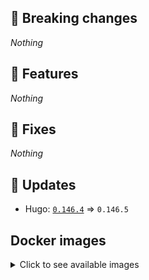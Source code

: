 ## :loudspeaker: Breaking changes

*Nothing*


## :tada: Features

*Nothing*


## :bug: Fixes

*Nothing*


## :heartbeat: Updates

* Hugo: [`0.146.4`](https://github.com/floryn90/docker-hugo/releases/tag/0.146.4) => `0.146.5`


## Docker images

<details>
<summary>Click to see available images</summary>

This release is available from Docker Hub as project `floryn90/hugo` with the following tags:

| Alias tags                   | Version specific tags                      |
| ---------------------------- | ------------------------------------------ |
| `busybox`, `latest`          | `0.146.5-busybox`, `0.146.5`                     |
| `busybox-ci`, `ci`           | `0.146.5-busybox-ci`, `0.146.5-ci`               |
| `busybox-onbuild`, `onbuild` | `0.146.5-busybox-onbuild`, `0.146.5-onbuild`     |
| `alpine`                     | `0.146.5-alpine`                              |
| `alpine-ci`                  | `0.146.5-alpine-ci`                           |
| `alpine-onbuild`             | `0.146.5-alpine-onbuild`                      |
| `asciidoctor`                | `0.146.5-asciidoctor`                         |
| `asciidoctor-ci`             | `0.146.5-asciidoctor-ci`                      |
| `asciidoctor-onbuild`        | `0.146.5-asciidoctor-onbuild`                 |
| `pandoc`                     | `0.146.5-pandoc`                              |
| `pandoc-ci`                  | `0.146.5-pandoc-ci`                           |
| `pandoc-onbuild`             | `0.146.5-pandoc-onbuild`                      |
| `ext-alpine`                 | `0.146.5-ext-alpine`                          |
| `ext-alpine-ci`              | `0.146.5-ext-alpine-ci`                       |
| `ext-alpine-onbuild`         | `0.146.5-ext-alpine-onbuild`                  |
| `ext-asciidoctor`            | `0.146.5-ext-asciidoctor`                     |
| `ext-asciidoctor-ci`         | `0.146.5-ext-asciidoctor-ci`                  |
| `ext-asciidoctor-onbuild`    | `0.146.5-ext-asciidoctor-onbuild`             |
| `ext-pandoc`                 | `0.146.5-ext-pandoc`                          |
| `ext-pandoc-ci`              | `0.146.5-ext-pandoc-ci`                       |
| `ext-pandoc-onbuild`         | `0.146.5-ext-pandoc-onbuild`                  |
| `debian`                     | `0.146.5-debian`                              |
| `debian-ci`                  | `0.146.5-debian-ci`                           |
| `debian-onbuild`             | `0.146.5-debian-onbuild`                      |
| `ext-debian`, `ext`, `latest-ext` | `0.146.5-ext-debian`, `0.146.5-ext`         |
| `ext-debian-ci`, `ext-ci`    | `0.146.5-ext-debian-ci`, `0.146.5-ext-ci`        |
| `ext-debian-onbuild`, `ext-onbuild` | `0.146.5-ext-debian-onbuild`, `0.146.5-ext-onbuild` |
| `ubuntu`                     | `0.146.5-ubuntu`                            |
| `ubuntu-ci`                  | `0.146.5-ubuntu-ci`                         |
| `ubuntu-onbuild`             | `0.146.5-ubuntu-onbuild`                    |
| `ext-ubuntu`                 | `0.146.5-ext-ubuntu`                        |
| `ext-ubuntu-ci`              | `0.146.5-ext-ubuntu-ci`                     |
| `ext-ubuntu-onbuild`         | `0.146.5-ext-ubuntu-onbuild`                |
</details>